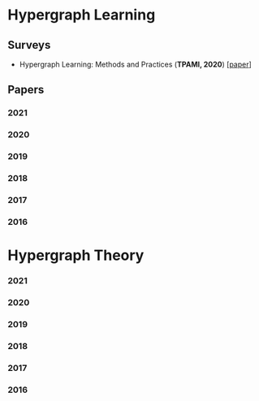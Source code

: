 # Hypergraph Learning

## Surveys
- <a name="todo"></a> Hypergraph Learning: Methods and Practices (**TPAMI, 2020**) [[paper](https://ieeexplore.ieee.org/abstract/document/9264674)]
## Papers

### 2021

### 2020

### 2019

### 2018

### 2017

### 2016

# Hypergraph Theory

### 2021

### 2020

### 2019

### 2018

### 2017

### 2016
